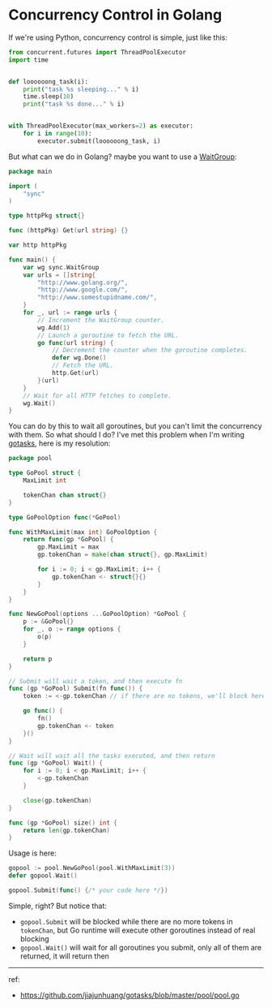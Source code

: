 # Concurrency Control in Golang

If we're using Python, concurrency control is simple, just like this:

```python
from concurrent.futures import ThreadPoolExecutor
import time


def loooooong_task(i):
    print("task %s sleeping..." % i)
    time.sleep(10)
    print("task %s done..." % i)


with ThreadPoolExecutor(max_workers=2) as executor:
    for i in range(10):
        executor.submit(loooooong_task, i)
```

But what can we do in Golang? maybe you want to use a [WaitGroup](https://golang.org/pkg/sync/#WaitGroup):

```go
package main

import (
	"sync"
)

type httpPkg struct{}

func (httpPkg) Get(url string) {}

var http httpPkg

func main() {
	var wg sync.WaitGroup
	var urls = []string{
		"http://www.golang.org/",
		"http://www.google.com/",
		"http://www.somestupidname.com/",
	}
	for _, url := range urls {
		// Increment the WaitGroup counter.
		wg.Add(1)
		// Launch a goroutine to fetch the URL.
		go func(url string) {
			// Decrement the counter when the goroutine completes.
			defer wg.Done()
			// Fetch the URL.
			http.Get(url)
		}(url)
	}
	// Wait for all HTTP fetches to complete.
	wg.Wait()
}
```

You can do by this to wait all goroutines, but you can't limit the concurrency with them. So what should I do?
I've met this problem when I'm writing [gotasks](https://github.com/jiajunhuang/gotasks), here is my resolution:

```go
package pool

type GoPool struct {
	MaxLimit int

	tokenChan chan struct{}
}

type GoPoolOption func(*GoPool)

func WithMaxLimit(max int) GoPoolOption {
	return func(gp *GoPool) {
		gp.MaxLimit = max
		gp.tokenChan = make(chan struct{}, gp.MaxLimit)

		for i := 0; i < gp.MaxLimit; i++ {
			gp.tokenChan <- struct{}{}
		}
	}
}

func NewGoPool(options ...GoPoolOption) *GoPool {
	p := &GoPool{}
	for _, o := range options {
		o(p)
	}

	return p
}

// Submit will wait a token, and then execute fn
func (gp *GoPool) Submit(fn func()) {
	token := <-gp.tokenChan // if there are no tokens, we'll block here

	go func() {
		fn()
		gp.tokenChan <- token
	}()
}

// Wait will wait all the tasks executed, and then return
func (gp *GoPool) Wait() {
	for i := 0; i < gp.MaxLimit; i++ {
		<-gp.tokenChan
	}

	close(gp.tokenChan)
}

func (gp *GoPool) size() int {
	return len(gp.tokenChan)
}
```

Usage is here:

```go
gopool := pool.NewGoPool(pool.WithMaxLimit(3))
defer gopool.Wait()

gopool.Submit(func() {/* your code here */})
```

Simple, right? But notice that:

- `gopool.Submit` will be blocked while there are no more tokens in `tokenChan`, but Go runtime will execute other goroutines instead of real blocking
- `gopool.Wait()` will wait for all goroutines you submit, only all of them are returned, it will return then

---

ref:

- https://github.com/jiajunhuang/gotasks/blob/master/pool/pool.go
